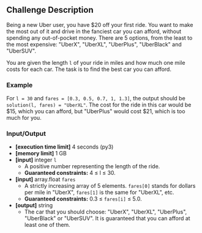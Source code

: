 ## Challenge Description

Being a new Uber user, you have $20 off your first ride. You want to make the most out of it and drive in the fanciest car you can afford, without spending any out-of-pocket money. There are 5 options, from the least to the most expensive: "UberX", "UberXL", "UberPlus", "UberBlack" and "UberSUV".

You are given the length `l` of your ride in miles and how much one mile costs for each car. The task is to find the best car you can afford.

### Example

For `l = 30` and `fares = [0.3, 0.5, 0.7, 1, 1.3]`, the output should be `solution(l, fares) = "UberXL"`. The cost for the ride in this car would be $15, which you can afford, but "UberPlus" would cost $21, which is too much for you.

### Input/Output

- **[execution time limit]** 4 seconds (py3)
- **[memory limit]** 1 GB
- **[input]** integer `l`
    - A positive number representing the length of the ride.
    - **Guaranteed constraints:** 4 ≤ l ≤ 30.
- **[input]** array.float `fares`
    - A strictly increasing array of 5 elements. `fares[0]` stands for dollars per mile in "UberX", `fares[1]` is the same for "UberXL", etc.
    - **Guaranteed constraints:** 0.3 ≤ `fares[i]` ≤ 5.0.
- **[output]** string
    - The car that you should choose: "UberX", "UberXL", "UberPlus", "UberBlack" or "UberSUV". It is guaranteed that you can afford at least one of them.